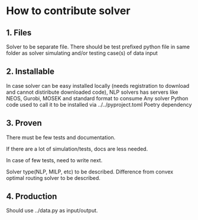 # How to contribute solver

## 1. Files

Solver to be separate file.
There should be test prefixed python file in same folder as solver simulating and/or testing case(s) of data input

## 2. Installable

In case solver can be easy installed locally (needs registration to download and cannot distiribute downloaded code),
NLP solvers has servers like NEOS, Gurobi, MOSEK and standard format to consume
Any solver Python code used to call it to be installed via ../../pyproject.toml Poetry dependency

## 3. Proven

There must be few tests and documentation.

If there are a lot of simulation/tests, docs are less needed.

In case of few tests, need to write next.

Solver type(NLP, MILP, etc) to be described.
Difference from convex optimal routing solver to be described.

## 4. Production

Should use ../data.py as input/output.
